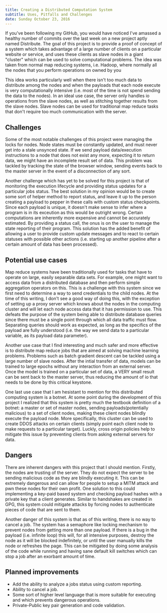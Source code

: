 ```yaml
---
title: Creating a Distributed Computation System
subtitle: Uses, Pitfalls and Challenges
date: Sunday October 23, 2016
---
```


If you've been following my GitHub, you would have noticed I've amassed
a healthy number of commits over the last week on a new project aptly named
Distribute. The goal of this project is to provide a proof of concept of
a system which takes advantage of a large number of clients on a particular
website or service, and uses these clients as slave nodes in a giant "cluster"
which can be used to solve computational problems. The idea was taken from
normal map reducing systems, i.e. Hadoop, where normally all the nodes that you
perform operations on owned by you

This idea works particularly well when there isn't too much data to distribute
among the nodes and when the payloads that each node execute is very
computationally intensive (i.e. most of the time is not spend sending the data
to the nodes). In an ideal use case, the server only handles io operations from
the slave nodes, as well as stitching together results from the slave nodes.
Slave nodes can be used for traditional map reduce tasks that don't require too
much communication with the server.

## Challenges

Some of the most notable challenges of this project were managing the locks for
nodes. Node states must be constantly updated, and must never get into a stale
unsynced state. If we send payload data/execution instructions to a node that
does not exist any more, expecting it to return data, we might have an
incomplete result set of data. This problem was tackled by tracking the state
of the browser window, sending events back to the master server in the event of
a disconnection of any sort.

Another challenge which has yet to be solved for this project is that of
monitoring the execution lifecycle and providing status updates for
a particular jobs status. The best solution in my opinion would be to create
some sort of helper method to report status, and leave it up to the person
creating a payload to pepper in these calls with custom status checkpoints.
Since each payload is unique, it doesn't make sense to infer where a program is
in its exceution as this would be outright wrong. Certain computations are
inherently more expensive and cannot be accurately estimated. By providing
a status call, the onus is on the user to manage the state reporting of their
program. This solution has the added benefit of allowing a user to provide
custom update messages and to react to certain statuses with possible other
actions (i.e. starting up another pipeline after a certain amount of data has
been processed).

## Potential use cases

Map reduce systems have been traditionally used for tasks that have to operate
on large, easily separable data sets. For example, one might want to access
data from a distributed database and then perform simple aggregation operators
on this. This is a challenge with this system since we first need to determine
a way to send credentials to the child nodes. At the time of this writing,
I don't see a good way of doing this, with the exception of setting up a proxy server which knows about the nodes in the computing cluster and will let each node access data that it has permission to use. This defeats the purpose of the system being able to distribute database queries since there must be a single point through which all data traffic must flow. Separating queries should work as
expected, as long as the specifics of the payload are fully understood (i.e.
the way we send data to a particular variable, as its payload data parameter).

Another use case that I find interesting and much safer and more effective is
to distribute map reduce jobs that are aimed at solving machine learning
problems. Problems such as batch gradient descent can be tackled using a large
number of slave nodes. After the intial transfer of data, models can be trained
to large epochs without any interaction from an external server. Once the model
is trained on a particular set of data, a VERY small result can be sent back to
the master server, thus reducing the amount of io that needs to be done by this
critical keystone.

One last use case that I am hesistant to mention for this distributed computing
system is a botnet. At some point during the development of this project
I realized that this system is pretty much the textbook definition of a botnet:
a master or set of master nodes, sending payloads(potentially malicious) to
a set of client nodes, making these client nodes blindly execute the payload
node. More specifically, this cluster can be used to create DDOS attacks on
certain clients (simply point each client node to make requests to a particular
target). Luckly, cross origin policies help to mitigate this issue by
preventing clients from asking external servers for data.

## Dangers

There are inherent dangers with this project that I should mention. Firstly,
the nodes are trusting of the server. They do not expect the server to be
sending malicious code as they are blindly executing it. This can be extremely
dangerous and can allow for people to setup a MITM attack and pwn these nodes
for their own profit. One solution to this could implementing a key-paid based
system and checking payload hashes with a private key that a client generates.
Similar to handshakes are created in GPG, this system could mitigate attacks by
forcing nodes to authenticate pieces of code that are sent to them.

Another danger of this system is that as of this writing, there is no way to
cancel a job. The system has a semaphore like locking mechanism to prevent
nodes from getting more than one payload. If there is a bug in the payload
(i.e. infinite loop) this will, for all intensive purposes, destroy the node as
it will be blocked indefinitely, or until the user manually kills the node or
refreshes the page. This can be mitigated by doing some analysis of the code
while running and having sane default kill switches which can stop a job after
an exorbant amount of time.

## Planned improvements

-  Add the ability to analyze a jobs status using custom reporting.
-  Ability to cancel a job.
-  Some sort of higher level language that is more suitable for executing and which prevents dangerous operations.
-  Private-Public key pair generation and code validation.
